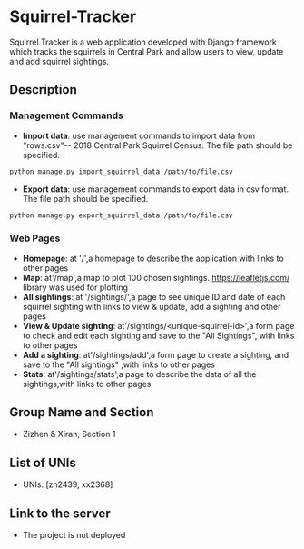 # Squirrel-Tracker
Squirrel Tracker is a web application developed with Django framework which tracks the squirrels in Central Park and allow users to view, update and add squirrel sightings. 

## Description

### Management Commands
  - **Import data**: use management commands to import data from "rows.csv"-- 2018 Central Park Squirrel Census. The file path should be specified.
```sh
python manage.py import_squirrel_data /path/to/file.csv
```

  - **Export data**: use management commands to export data in csv format. The file path should be specified.
```sh
python manage.py export_squirrel_data /path/to/file.csv
```
### Web Pages
  - **Homepage**: at '/',a homepage to describe the application with links to other pages
  - **Map**: at'/map',a map to plot 100 chosen sightings. https://leafletjs.com/ library was used for plotting
  - **All sightings**: at '/sightings/',a page to see unique ID and date of each squirrel sighting with links to view & update, add a sighting and other pages
  - **View & Update sighting**: at'/sightings/\<unique-squirrel-id\>',a form page to check and edit each sighting and save to the "All Sightings", with links to other pages
  - **Add a sighting**: at'/sightings/add',a form page to create a sighting, and save to the "All sightings" ,with links to other pages
  - **Stats**: at'/sightings/stats',a page to describe the data of all the sightings,with links to other pages
  
## Group Name and Section
- Zizhen & Xiran, Section 1

## List of UNIs
- UNIs: [zh2439, xx2368]

## Link to the server
-	The project is not deployed

